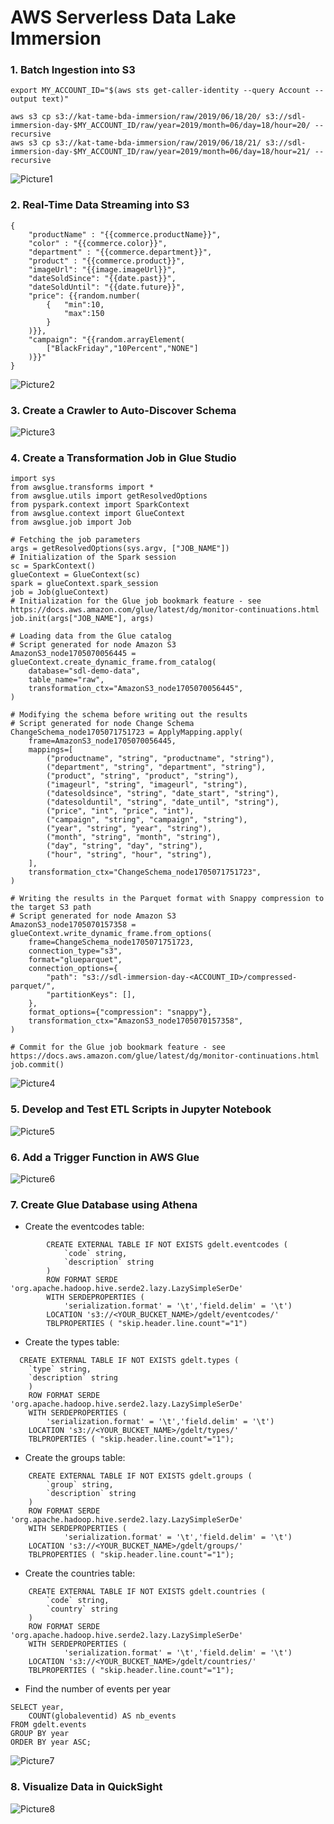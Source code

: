 # AWS Serverless Data Lake Immersion
### 1. Batch Ingestion into S3
```
export MY_ACCOUNT_ID="$(aws sts get-caller-identity --query Account --output text)"

aws s3 cp s3://kat-tame-bda-immersion/raw/2019/06/18/20/ s3://sdl-immersion-day-$MY_ACCOUNT_ID/raw/year=2019/month=06/day=18/hour=20/ --recursive
aws s3 cp s3://kat-tame-bda-immersion/raw/2019/06/18/21/ s3://sdl-immersion-day-$MY_ACCOUNT_ID/raw/year=2019/month=06/day=18/hour=21/ --recursive
```
![Picture1](screenshots/Picture1.png)

### 2. Real-Time Data Streaming into S3
```
{
    "productName" : "{{commerce.productName}}",
    "color" : "{{commerce.color}}",
    "department" : "{{commerce.department}}",
    "product" : "{{commerce.product}}",
    "imageUrl": "{{image.imageUrl}}",
    "dateSoldSince": "{{date.past}}",
    "dateSoldUntil": "{{date.future}}",
    "price": {{random.number(
        {   "min":10,
            "max":150
        }
    )}},
    "campaign": "{{random.arrayElement(
        ["BlackFriday","10Percent","NONE"]
    )}}"
}
```
![Picture2](screenshots/Picture2.png)

### 3. Create a Crawler to Auto-Discover Schema
![Picture3](screenshots/Picture3.png)

### 4. Create a Transformation Job in Glue Studio
```
import sys
from awsglue.transforms import *
from awsglue.utils import getResolvedOptions
from pyspark.context import SparkContext
from awsglue.context import GlueContext
from awsglue.job import Job

# Fetching the job parameters
args = getResolvedOptions(sys.argv, ["JOB_NAME"])
# Initialization of the Spark session
sc = SparkContext()
glueContext = GlueContext(sc)
spark = glueContext.spark_session
job = Job(glueContext)
# Initialization for the Glue job bookmark feature - see https://docs.aws.amazon.com/glue/latest/dg/monitor-continuations.html
job.init(args["JOB_NAME"], args)

# Loading data from the Glue catalog
# Script generated for node Amazon S3
AmazonS3_node1705070056445 = glueContext.create_dynamic_frame.from_catalog(
    database="sdl-demo-data",
    table_name="raw",
    transformation_ctx="AmazonS3_node1705070056445",
)

# Modifying the schema before writing out the results
# Script generated for node Change Schema
ChangeSchema_node1705071751723 = ApplyMapping.apply(
    frame=AmazonS3_node1705070056445,
    mappings=[
        ("productname", "string", "productname", "string"),
        ("department", "string", "department", "string"),
        ("product", "string", "product", "string"),
        ("imageurl", "string", "imageurl", "string"),
        ("datesoldsince", "string", "date_start", "string"),
        ("datesolduntil", "string", "date_until", "string"),
        ("price", "int", "price", "int"),
        ("campaign", "string", "campaign", "string"),
        ("year", "string", "year", "string"),
        ("month", "string", "month", "string"),
        ("day", "string", "day", "string"),
        ("hour", "string", "hour", "string"),
    ],
    transformation_ctx="ChangeSchema_node1705071751723",
)

# Writing the results in the Parquet format with Snappy compression to the target S3 path
# Script generated for node Amazon S3
AmazonS3_node1705070157358 = glueContext.write_dynamic_frame.from_options(
    frame=ChangeSchema_node1705071751723,
    connection_type="s3",
    format="glueparquet",
    connection_options={
        "path": "s3://sdl-immersion-day-<ACCOUNT_ID>/compressed-parquet/",
        "partitionKeys": [],
    },
    format_options={"compression": "snappy"},
    transformation_ctx="AmazonS3_node1705070157358",
)

# Commit for the Glue job bookmark feature - see https://docs.aws.amazon.com/glue/latest/dg/monitor-continuations.html
job.commit()
```
![Picture4](screenshots/Picture4.png)

### 5. Develop and Test ETL Scripts in Jupyter Notebook
![Picture5](screenshots/Picture5.png)

### 6. Add a Trigger Function in AWS Glue
![Picture6](screenshots/Picture6.png)

### 7. Create Glue Database using Athena
- Create the eventcodes table:
```
        CREATE EXTERNAL TABLE IF NOT EXISTS gdelt.eventcodes (
            `code` string,
            `description` string
        )
        ROW FORMAT SERDE 'org.apache.hadoop.hive.serde2.lazy.LazySimpleSerDe'
        WITH SERDEPROPERTIES (
            'serialization.format' = '\t','field.delim' = '\t')
        LOCATION 's3://<YOUR_BUCKET_NAME>/gdelt/eventcodes/'
        TBLPROPERTIES ( "skip.header.line.count"="1")
```
- Create the types table:
```
  CREATE EXTERNAL TABLE IF NOT EXISTS gdelt.types (
    `type` string,
    `description` string
    )
    ROW FORMAT SERDE 'org.apache.hadoop.hive.serde2.lazy.LazySimpleSerDe'
    WITH SERDEPROPERTIES (
        'serialization.format' = '\t','field.delim' = '\t')
    LOCATION 's3://<YOUR_BUCKET_NAME>/gdelt/types/'
    TBLPROPERTIES ( "skip.header.line.count"="1");
```
- Create the groups table:
```
    CREATE EXTERNAL TABLE IF NOT EXISTS gdelt.groups (
        `group` string,
        `description` string
    )
    ROW FORMAT SERDE 'org.apache.hadoop.hive.serde2.lazy.LazySimpleSerDe'
    WITH SERDEPROPERTIES (
            'serialization.format' = '\t','field.delim' = '\t')
    LOCATION 's3://<YOUR_BUCKET_NAME>/gdelt/groups/'
    TBLPROPERTIES ( "skip.header.line.count"="1");
```
- Create the countries table:
```
    CREATE EXTERNAL TABLE IF NOT EXISTS gdelt.countries (
        `code` string,
        `country` string
    )
    ROW FORMAT SERDE 'org.apache.hadoop.hive.serde2.lazy.LazySimpleSerDe'
    WITH SERDEPROPERTIES (
            'serialization.format' = '\t','field.delim' = '\t')
    LOCATION 's3://<YOUR_BUCKET_NAME>/gdelt/countries/'
    TBLPROPERTIES ( "skip.header.line.count"="1");
```
- Find the number of events per year
```
SELECT year,
    COUNT(globaleventid) AS nb_events
FROM gdelt.events
GROUP BY year
ORDER BY year ASC;
```
![Picture7](screenshots/Picture7.png)

### 8. Visualize Data in QuickSight
![Picture8](screenshots/Picture8.png)
